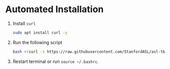 # Automated Installation

1. Install `curl`
    ```bash
    sudo apt install curl -y
    ```
2. Run the following script
    ```bash
    bash <(curl -s https://raw.githubusercontent.com/StanfordASL/asl-tb3-utils/main/scripts/install.bash)
    ```
3. Restart terminal or run `source ~/.bashrc`.
